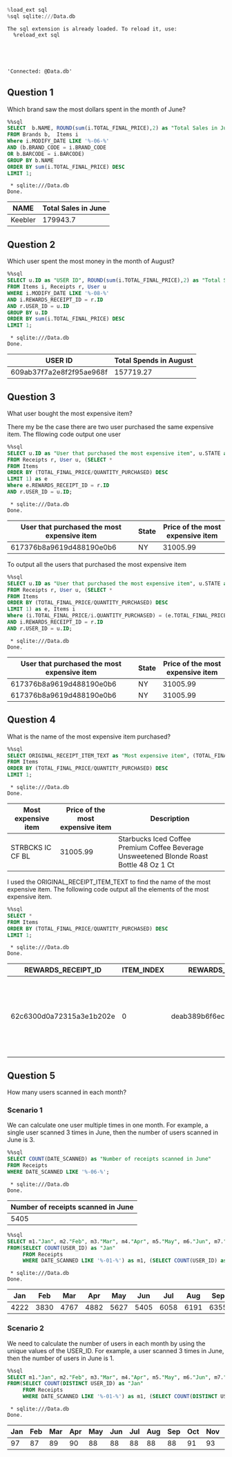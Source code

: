 ```python
%load_ext sql
%sql sqlite:///Data.db
```

    The sql extension is already loaded. To reload it, use:
      %reload_ext sql





    'Connected: @Data.db'



## Question 1
Which brand saw the most dollars spent in the month of June?


```sql
%%sql
SELECT  b.NAME, ROUND(sum(i.TOTAL_FINAL_PRICE),2) as "Total Sales in June"
FROM Brands b,  Items i
Where i.MODIFY_DATE LIKE '%-06-%'
AND (b.BRAND_CODE = i.BRAND_CODE
OR b.BARCODE = i.BARCODE)
GROUP BY b.NAME
ORDER BY sum(i.TOTAL_FINAL_PRICE) DESC
LIMIT 1;
```

     * sqlite:///Data.db
    Done.





<table>
    <thead>
        <tr>
            <th>NAME</th>
            <th>Total Sales in June</th>
        </tr>
    </thead>
    <tbody>
        <tr>
            <td>Keebler</td>
            <td>179943.7</td>
        </tr>
    </tbody>
</table>



## Question 2
Which user spent the most money in the month of August?


```sql
%%sql
SELECT u.ID as "USER ID", ROUND(sum(i.TOTAL_FINAL_PRICE),2) as "Total Spends in August"
FROM Items i, Receipts r, User u
WHERE i.MODIFY_DATE LIKE '%-08-%'
AND i.REWARDS_RECEIPT_ID = r.ID
AND r.USER_ID = u.ID
GROUP BY u.ID
ORDER BY sum(i.TOTAL_FINAL_PRICE) DESC
LIMIT 1;
```

     * sqlite:///Data.db
    Done.





<table>
    <thead>
        <tr>
            <th>USER ID</th>
            <th>Total Spends in August</th>
        </tr>
    </thead>
    <tbody>
        <tr>
            <td>609ab37f7a2e8f2f95ae968f</td>
            <td>157719.27</td>
        </tr>
    </tbody>
</table>



## Question 3
What user bought the most expensive item?

There my be the case there are two user purchased the same expensive item. The fllowing code output one user


```sql
%%sql
SELECT u.ID as "User that purchased the most expensive item", u.STATE as "State", (e.TOTAL_FINAL_PRICE/e.QUANTITY_PURCHASED) as "Price of the most expensive item"
FROM Receipts r, User u, (SELECT * 
FROM Items
ORDER BY (TOTAL_FINAL_PRICE/QUANTITY_PURCHASED) DESC
LIMIT 1) as e
Where e.REWARDS_RECEIPT_ID = r.ID
AND r.USER_ID = u.ID;

```

     * sqlite:///Data.db
    Done.





<table>
    <thead>
        <tr>
            <th>User that purchased the most expensive item</th>
            <th>State</th>
            <th>Price of the most expensive item</th>
        </tr>
    </thead>
    <tbody>
        <tr>
            <td>617376b8a9619d488190e0b6</td>
            <td>NY</td>
            <td>31005.99</td>
        </tr>
    </tbody>
</table>



To output all the users that purchased the most expensive item


```sql
%%sql
SELECT u.ID as "User that purchased the most expensive item", u.STATE as "State", (e.TOTAL_FINAL_PRICE/e.QUANTITY_PURCHASED)  as "Price of the most expensive item"
FROM Receipts r, User u, (SELECT * 
FROM Items
ORDER BY (TOTAL_FINAL_PRICE/QUANTITY_PURCHASED) DESC
LIMIT 1) as e, Items i
Where (i.TOTAL_FINAL_PRICE/i.QUANTITY_PURCHASED) = (e.TOTAL_FINAL_PRICE/e.QUANTITY_PURCHASED)
AND i.REWARDS_RECEIPT_ID = r.ID
AND r.USER_ID = u.ID;
```

     * sqlite:///Data.db
    Done.





<table>
    <thead>
        <tr>
            <th>User that purchased the most expensive item</th>
            <th>State</th>
            <th>Price of the most expensive item</th>
        </tr>
    </thead>
    <tbody>
        <tr>
            <td>617376b8a9619d488190e0b6</td>
            <td>NY</td>
            <td>31005.99</td>
        </tr>
        <tr>
            <td>617376b8a9619d488190e0b6</td>
            <td>NY</td>
            <td>31005.99</td>
        </tr>
    </tbody>
</table>



## Question 4
What is the name of the most expensive item purchased?


```sql
%%sql
SELECT ORIGINAL_RECEIPT_ITEM_TEXT as "Most expensive item", (TOTAL_FINAL_PRICE/QUANTITY_PURCHASED) as "Price of the most expensive item", DESCRIPTION as "Description"
FROM Items
ORDER BY (TOTAL_FINAL_PRICE/QUANTITY_PURCHASED) DESC
LIMIT 1;
```

     * sqlite:///Data.db
    Done.





<table>
    <thead>
        <tr>
            <th>Most expensive item</th>
            <th>Price of the most expensive item</th>
            <th>Description</th>
        </tr>
    </thead>
    <tbody>
        <tr>
            <td>STRBCKS IC CF BL</td>
            <td>31005.99</td>
            <td>Starbucks Iced Coffee Premium Coffee Beverage Unsweetened Blonde Roast Bottle 48 Oz 1 Ct</td>
        </tr>
    </tbody>
</table>



I used the ORIGINAL_RECEIPT_ITEM_TEXT to find the name of the most expensive item. The following code output all the elements of the most expensive item.


```sql
%%sql
SELECT *
FROM Items
ORDER BY (TOTAL_FINAL_PRICE/QUANTITY_PURCHASED) DESC
LIMIT 1;
```

     * sqlite:///Data.db
    Done.





<table>
    <thead>
        <tr>
            <th>REWARDS_RECEIPT_ID</th>
            <th>ITEM_INDEX</th>
            <th>REWARDS_RECEIPT_ITEM_ID</th>
            <th>DESCRIPTION</th>
            <th>BARCODE</th>
            <th>BRAND_CODE</th>
            <th>QUANTITY_PURCHASED</th>
            <th>TOTAL_FINAL_PRICE</th>
            <th>POINTS_EARNED</th>
            <th>REWARDS_GROUP</th>
            <th>ORIGINAL_RECEIPT_ITEM_TEXT</th>
            <th>MODIFY_DATE</th>
        </tr>
    </thead>
    <tbody>
        <tr>
            <td>62c6300d0a72315a3e1b202e</td>
            <td>0</td>
            <td>deab389b6f6ecfef51d595ab07c40e51</td>
            <td>Starbucks Iced Coffee Premium Coffee Beverage Unsweetened Blonde Roast Bottle 48 Oz 1 Ct</td>
            <td>048500201831</td>
            <td>STARBUCKS</td>
            <td>1.0</td>
            <td>31005.99</td>
            <td>310059.90</td>
            <td>STARBUCKS 21 OZ OR LARGER MULTISERVE</td>
            <td>STRBCKS IC CF BL</td>
            <td>2022-07-07T07:11:50.648Z</td>
        </tr>
    </tbody>
</table>



## Question 5
How many users scanned in each month?

### Scenario 1
We can calculate one user multiple times in one month. 
For example, a single user scanned 3 times in June, then the number of users scanned in June is 3.


```sql
%%sql
SELECT COUNT(DATE_SCANNED) as "Number of receipts scanned in June"
FROM Receipts
WHERE DATE_SCANNED LIKE '%-06-%';
```

     * sqlite:///Data.db
    Done.





<table>
    <thead>
        <tr>
            <th>Number of receipts scanned in June</th>
        </tr>
    </thead>
    <tbody>
        <tr>
            <td>5405</td>
        </tr>
    </tbody>
</table>




```sql
%%sql
SELECT m1."Jan", m2."Feb", m3."Mar", m4."Apr", m5."May", m6."Jun", m7."Jul", m8."Aug", m9."Sep", m10."Oct", m11."Nov", m12."Dec"
FROM(SELECT COUNT(USER_ID) as "Jan"
     FROM Receipts
     WHERE DATE_SCANNED LIKE '%-01-%') as m1, (SELECT COUNT(USER_ID) as "Feb" FROM Receipts WHERE DATE_SCANNED LIKE '%-02-%') as m2, (SELECT COUNT(USER_ID) as "Mar" FROM Receipts WHERE DATE_SCANNED LIKE '%-03-%') as m3, (SELECT COUNT(USER_ID) as "Apr" FROM Receipts WHERE DATE_SCANNED LIKE '%-04-%') as m4, (SELECT COUNT(USER_ID) as "May" FROM Receipts WHERE DATE_SCANNED LIKE '%-05-%') as m5, (SELECT COUNT(USER_ID) as "Jun" FROM Receipts WHERE DATE_SCANNED LIKE '%-06-%') as m6, (SELECT COUNT(USER_ID) as "Jul" FROM Receipts WHERE DATE_SCANNED LIKE '%-07-%') as m7, (SELECT COUNT(USER_ID) as "Aug" FROM Receipts WHERE DATE_SCANNED LIKE '%-08-%') as m8, (SELECT COUNT(USER_ID) as "Sep" FROM Receipts WHERE DATE_SCANNED LIKE '%-09-%') as m9, (SELECT COUNT(USER_ID) as "Oct" FROM Receipts WHERE DATE_SCANNED LIKE '%-10-%') as m10, (SELECT COUNT(USER_ID) as "Nov" FROM Receipts WHERE DATE_SCANNED LIKE '%-11-%') as m11, (SELECT COUNT(USER_ID) as "Dec" FROM Receipts WHERE DATE_SCANNED LIKE '%-12-%') as m12

```

     * sqlite:///Data.db
    Done.





<table>
    <thead>
        <tr>
            <th>Jan</th>
            <th>Feb</th>
            <th>Mar</th>
            <th>Apr</th>
            <th>May</th>
            <th>Jun</th>
            <th>Jul</th>
            <th>Aug</th>
            <th>Sep</th>
            <th>Oct</th>
            <th>Nov</th>
            <th>Dec</th>
        </tr>
    </thead>
    <tbody>
        <tr>
            <td>4222</td>
            <td>3830</td>
            <td>4767</td>
            <td>4882</td>
            <td>5627</td>
            <td>5405</td>
            <td>6058</td>
            <td>6191</td>
            <td>6355</td>
            <td>7305</td>
            <td>7512</td>
            <td>8447</td>
        </tr>
    </tbody>
</table>



### Scenario 2
We need to calculate the number of users in each month by using the unique values of the USER_ID.
For example, a user scanned 3 times in June, then the number of users in June is 1.


```sql
%%sql
SELECT m1."Jan", m2."Feb", m3."Mar", m4."Apr", m5."May", m6."Jun", m7."Jul", m8."Aug", m9."Sep", m10."Oct", m11."Nov", m12."Dec"
FROM(SELECT COUNT(DISTINCT USER_ID) as "Jan"
     FROM Receipts
     WHERE DATE_SCANNED LIKE '%-01-%') as m1, (SELECT COUNT(DISTINCT USER_ID) as "Feb" FROM Receipts WHERE DATE_SCANNED LIKE '%-02-%') as m2, (SELECT COUNT(DISTINCT USER_ID) as "Mar" FROM Receipts WHERE DATE_SCANNED LIKE '%-03-%') as m3, (SELECT COUNT(DISTINCT USER_ID) as "Apr" FROM Receipts WHERE DATE_SCANNED LIKE '%-04-%') as m4, (SELECT COUNT(DISTINCT USER_ID) as "May" FROM Receipts WHERE DATE_SCANNED LIKE '%-05-%') as m5, (SELECT COUNT(DISTINCT USER_ID) as "Jun" FROM Receipts WHERE DATE_SCANNED LIKE '%-06-%') as m6, (SELECT COUNT(DISTINCT USER_ID) as "Jul" FROM Receipts WHERE DATE_SCANNED LIKE '%-07-%') as m7, (SELECT COUNT(DISTINCT USER_ID) as "Aug" FROM Receipts WHERE DATE_SCANNED LIKE '%-08-%') as m8, (SELECT COUNT(DISTINCT USER_ID) as "Sep" FROM Receipts WHERE DATE_SCANNED LIKE '%-09-%') as m9, (SELECT COUNT(DISTINCT USER_ID) as "Oct" FROM Receipts WHERE DATE_SCANNED LIKE '%-10-%') as m10, (SELECT COUNT(DISTINCT USER_ID) as "Nov" FROM Receipts WHERE DATE_SCANNED LIKE '%-11-%') as m11, (SELECT COUNT(DISTINCT USER_ID) as "Dec" FROM Receipts WHERE DATE_SCANNED LIKE '%-12-%') as m12

```

     * sqlite:///Data.db
    Done.





<table>
    <thead>
        <tr>
            <th>Jan</th>
            <th>Feb</th>
            <th>Mar</th>
            <th>Apr</th>
            <th>May</th>
            <th>Jun</th>
            <th>Jul</th>
            <th>Aug</th>
            <th>Sep</th>
            <th>Oct</th>
            <th>Nov</th>
            <th>Dec</th>
        </tr>
    </thead>
    <tbody>
        <tr>
            <td>97</td>
            <td>87</td>
            <td>89</td>
            <td>90</td>
            <td>88</td>
            <td>88</td>
            <td>88</td>
            <td>88</td>
            <td>88</td>
            <td>91</td>
            <td>93</td>
            <td>98</td>
        </tr>
    </tbody>
</table>




```python

```
